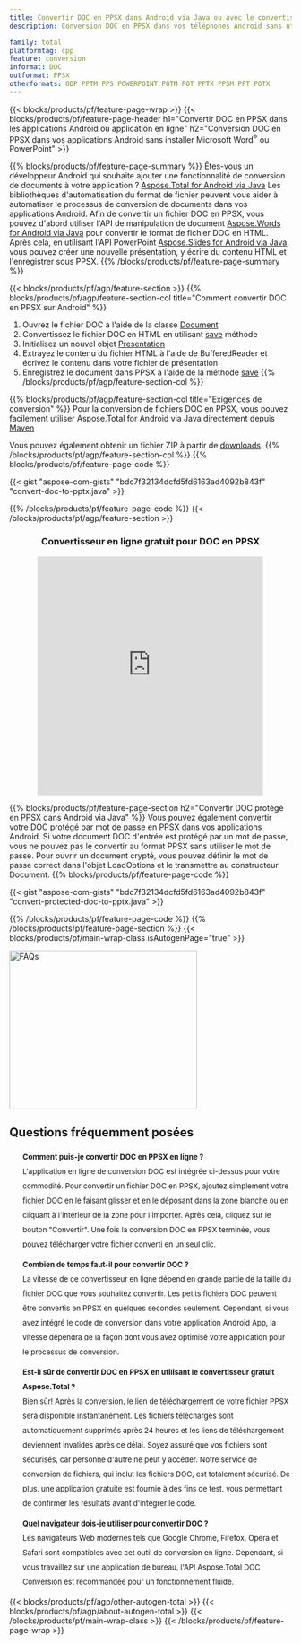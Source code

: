 ```yaml
---
title: Convertir DOC en PPSX dans Android via Java ou avec le convertisseur en ligne gratuit
description: Conversion DOC en PPSX dans vos téléphones Android sans utiliser Microsoft Word de PowerPoint ou en ligne. Testez rapidement le convertisseur en ligne DOC vers PPSX gratuit avant d'intégrer le code.

family: total
platformtag: cpp
feature: conversion
informat: DOC
outformat: PPSX
otherformats: ODP PPTM PPS POWERPOINT POTM POT PPTX PPSM PPT POTX
---
```

{{< blocks/products/pf/feature-page-wrap >}}
{{< blocks/products/pf/feature-page-header h1="Convertir DOC en PPSX dans les applications Android ou application en ligne" h2="Conversion DOC en PPSX dans vos applications Android sans installer Microsoft Word<sup>&reg;</sup> ou PowerPoint" >}}

{{% blocks/products/pf/feature-page-summary %}}
Êtes-vous un développeur Android qui souhaite ajouter une fonctionnalité de conversion de documents à votre application ? [Aspose.Total for Android via Java](https://products.aspose.com/total/android-java/) Les bibliothèques d'automatisation du format de fichier peuvent vous aider à automatiser le processus de conversion de documents dans vos applications Android. Afin de convertir un fichier DOC en PPSX, vous pouvez d'abord utiliser l'API de manipulation de document [Aspose.Words for Android via Java](https://products.aspose.com/words/android-java/) pour convertir le format de fichier DOC en HTML. Après cela, en utilisant l'API PowerPoint [Aspose.Slides for Android via Java](https://products.aspose.com/slides/android-java/), vous pouvez créer une nouvelle présentation, y écrire du contenu HTML et l'enregistrer sous PPSX. 
{{% /blocks/products/pf/feature-page-summary  %}}

{{< blocks/products/pf/agp/feature-section >}}
{{% blocks/products/pf/agp/feature-section-col title="Comment convertir DOC en PPSX sur Android" %}}
1. Ouvrez le fichier DOC à l'aide de la classe [Document](https://reference.aspose.com/words/java/com.aspose.words/Document)
2. Convertissez le fichier DOC en HTML en utilisant [save](https://reference.aspose.com/words/java/com.aspose.words/Document#save(java.lang.String,com.aspose.words.SaveOptions)) méthode
3. Initialisez un nouvel objet [Presentation](https://reference.aspose.com/slides/java/com.aspose.slides/Presentation)
5. Extrayez le contenu du fichier HTML à l'aide de BufferedReader et écrivez le contenu dans votre fichier de présentation
6. Enregistrez le document dans PPSX à l'aide de la méthode [save](https://reference.aspose.com/slides/java/com.aspose.slides/Presentation#save-java.io.OutputStream-int-)
{{% /blocks/products/pf/agp/feature-section-col %}}

{{% blocks/products/pf/agp/feature-section-col title="Exigences de conversion" %}}
Pour la conversion de fichiers DOC en PPSX, vous pouvez facilement utiliser Aspose.Total for Android via Java directement depuis [Maven](https://releases.aspose.com/total/java/)

Vous pouvez également obtenir un fichier ZIP à partir de [downloads](https://releases.aspose.com/total/androidjava).
{{% /blocks/products/pf/agp/feature-section-col %}}
{{% blocks/products/pf/feature-page-code %}}

{{< gist "aspose-com-gists" "bdc7f32134dcfd5fd6163ad4092b843f" "convert-doc-to-pptx.java" >}}



{{% /blocks/products/pf/feature-page-code %}}
{{< /blocks/products/pf/agp/feature-section >}}

<div class="container-fluid agp-content bg-white aboutfile box-1 vh100 section nopbtm">
<div class=container>
<div class=row>
<div class="demobox tc col-md-12 padding-0" align="center">

<h3>Convertisseur en ligne gratuit pour DOC en PPSX</h3>

<iframe title="Outil en ligne de conversion ppsx en doc" style="border: none; height: 426px;" scrolling="no" src="https://total-conversion-app-65z5r2lp.qa.k8s.dynabic.com/?to=ppsx&from=doc" id="child-iframe" width="80%"></iframe>

</div></div>
</div></div>

{{% blocks/products/pf/feature-page-section  h2="Convertir DOC protégé en PPSX dans Android via Java" %}}
Vous pouvez également convertir votre DOC protégé par mot de passe en PPSX dans vos applications Android. Si votre document DOC d'entrée est protégé par un mot de passe, vous ne pouvez pas le convertir au format PPSX sans utiliser le mot de passe. Pour ouvrir un document crypté, vous pouvez définir le mot de passe correct dans l'objet LoadOptions et le transmettre au constructeur Document.
{{% blocks/products/pf/feature-page-code %}}

{{< gist "aspose-com-gists" "bdc7f32134dcfd5fd6163ad4092b843f" "convert-protected-doc-to-pptx.java" >}}

{{% /blocks/products/pf/feature-page-code  %}}
{{% /blocks/products/pf/feature-page-section %}}
{{< blocks/products/pf/main-wrap-class isAutogenPage="true" >}}
<style>.howtolist li{margin-right: 0!important;line-height: 26px;position: relative;margin-bottom: 10px;font-size: 13px;list-style-type: none;}</style>
<div class="col-md-12 tl bg-gray-dark howtolist section">
  <a class="anchor" name="faqpage"></a>
  <div class="container tl dflex" itemscope="" itemtype="https://schema.org/FAQPage">
      <div class="col-md-4 howtosectiongfx">
          <img class="social-panel-hide-on-mobile" src="https://www.groupdocs.cloud/templates/brand/images/groupdocs/conversion/groupdocs_conversion-brand.png" alt="FAQs" width="335" height="283">
      </div>
      <div class="howtosection col-md-8">
          <div>
              <h2>Questions fréquemment posées</h2>
              <ul>
                  <li itemscope="" itemprop="mainEntity" itemtype="https://schema.org/Question">
                      <div>
                          <span itemprop="name"><b>Comment puis-je convertir DOC en PPSX en ligne ?</b></span>
                      </div>
                      <div itemscope="" itemprop="acceptedAnswer" itemtype="https://schema.org/Answer">
                          <span itemprop="text">L'application en ligne de conversion DOC est intégrée ci-dessus pour votre commodité. Pour convertir un fichier DOC en PPSX, ajoutez simplement votre fichier DOC en le faisant glisser et en le déposant dans la zone blanche ou en cliquant à l'intérieur de la zone pour l'importer. Après cela, cliquez sur le bouton "Convertir". Une fois la conversion DOC en PPSX terminée, vous pouvez télécharger votre fichier converti en un seul clic.</span>
                      </div>
                  </li>
                  <li itemscope="" itemprop="mainEntity" itemtype="https://schema.org/Question">
                      <div>
                          <span itemprop="name"><b>Combien de temps faut-il pour convertir DOC ?</b></span>
                      </div>
                      <div itemscope="" itemprop="acceptedAnswer" itemtype="https://schema.org/Answer">
                          <span itemprop="text">La vitesse de ce convertisseur en ligne dépend en grande partie de la taille du fichier DOC que vous souhaitez convertir. Les petits fichiers DOC peuvent être convertis en PPSX en quelques secondes seulement. Cependant, si vous avez intégré le code de conversion dans votre application Android App, la vitesse dépendra de la façon dont vous avez optimisé votre application pour le processus de conversion.</span>
                      </div>
                  </li>
                  <li itemscope="" itemprop="mainEntity" itemtype="https://schema.org/Question">
                      <div>
                          <span itemprop="name"><b>Est-il sûr de convertir DOC en PPSX en utilisant le convertisseur gratuit Aspose.Total ?</b></span>
                      </div>
                      <div itemscope="" itemprop="acceptedAnswer" itemtype="https://schema.org/Answer">
                          <span itemprop="text">Bien sûr! Après la conversion, le lien de téléchargement de votre fichier PPSX sera disponible instantanément. Les fichiers téléchargés sont automatiquement supprimés après 24 heures et les liens de téléchargement deviennent invalides après ce délai. Soyez assuré que vos fichiers sont sécurisés, car personne d'autre ne peut y accéder. Notre service de conversion de fichiers, qui inclut les fichiers DOC, est totalement sécurisé. De plus, une application gratuite est fournie à des fins de test, vous permettant de confirmer les résultats avant d'intégrer le code.</span>
                      </div>
                  </li>                 
                  <li itemscope="" itemprop="mainEntity" itemtype="https://schema.org/Question">
                      <div>
                          <span itemprop="name"><b>Quel navigateur dois-je utiliser pour convertir DOC ?</b></span>
                      </div>
                      <div itemscope="" itemprop="acceptedAnswer" itemtype="https://schema.org/Answer">
                          <span itemprop="text">Les navigateurs Web modernes tels que Google Chrome, Firefox, Opera et Safari sont compatibles avec cet outil de conversion en ligne. Cependant, si vous travaillez sur une application de bureau, l'API Aspose.Total DOC Conversion est recommandée pour un fonctionnement fluide.</span>
                      </div>
                  </li>
              </ul>
          </div>
      </div>
  </div>
{{< blocks/products/pf/agp/other-autogen-total >}}
{{< blocks/products/pf/agp/about-autogen-total >}}
{{< /blocks/products/pf/main-wrap-class >}}
{{< /blocks/products/pf/feature-page-wrap >}}